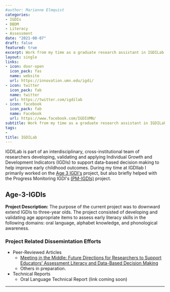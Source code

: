 ```yaml
---
#author: Marianne Elmquist
categories:
- IGDIs
- DBDM
- Literacy
- Assessment
date: "2021-08-07"
draft: false
featured: true
excerpt: Work from my time as a graduate research assistant in IGDILab
layout: single
links:
- icon: door-open
  icon_pack: fas
  name: website
  url: https://innovation.umn.edu/igdi/
- icon: twitter
  icon_pack: fab
  name: twitter
  url: https://twitter.com/igdilab
- icon: facebook
  icon_pack: fab
  name: Facebook
  url: https://www.facebook.com/IGDIUMN/
subtitle: Work from my time as a graduate research assistant in IGDILab
tags:
- 
title: IGDILab
---
```


IGDILab is part of an interdisciplinary, cross-institutional team of researchers developing, validating and applying Individual Growth and Development Indicators (IGDIs) to support data-based decision making to help improve early childhood outcomes. During my time at IGDIlab I primarily worked on the [Age 3 IGDI's](https://innovation.umn.edu/igdi/projects/igdi-pk3/) project, but also briefly helped with the Progress Monitoring IGDI's [(PM-IGDIs)](https://innovation.umn.edu/igdi/progress-monitoring-individual-growth-and-development-indicators-pm-igdis/) project. 

## Age-3-IGDIs

**Project Description:** The purpose of the current project was to downward extend IGDIs to three-year olds. The project consisted of developing and validating age appropriate items to assess early literacy skills in the following domains: oral language, alphabet knowledge, and phonological awareness. 

### Project Related Dissemintation Efforts
* Peer-Reviewed Articles
    + [Meeting in the Middle: Future Directions for Researchers to Support Educators’ Assessment Literacy and Data-Based Decision Making](/marianne-elmquist.com/publications/willetal2019/)
    + Others in preparation. 
* Technical Reports
  + Oral Language Technical Report (link coming soon)

---


